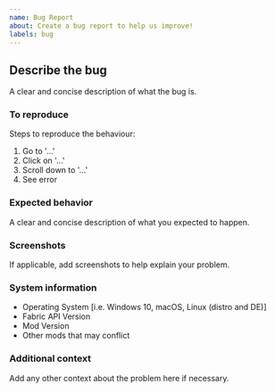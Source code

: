 ```yaml
---
name: Bug Report
about: Create a bug report to help us improve!
labels: bug
---
```


## Describe the bug

A clear and concise description of what the bug is.

### To reproduce

Steps to reproduce the behaviour:

1. Go to '...'
2. Click on '...'
3. Scroll down to '...'
4. See error

### Expected behavior

A clear and concise description of what you expected to happen.

### Screenshots

If applicable, add screenshots to help explain your problem.

### System information

- Operating System [i.e. Windows 10, macOS, Linux (distro and DE)]
- Fabric API Version
- Mod Version
- Other mods that may conflict

### Additional context

Add any other context about the problem here if necessary.